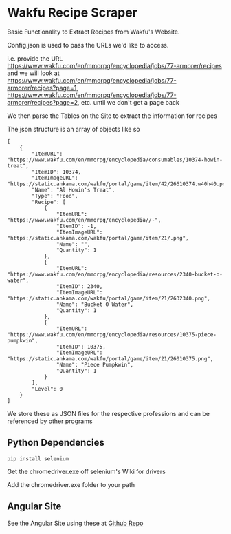 # Wakfu Recipe Scraper

Basic Functionality to Extract Recipes from Wakfu's Website.

Config.json is used to pass the URLs we'd like to access.

i.e. provide the URL  https://www.wakfu.com/en/mmorpg/encyclopedia/jobs/77-armorer/recipes and we will look at https://www.wakfu.com/en/mmorpg/encyclopedia/jobs/77-armorer/recipes?page=1, https://www.wakfu.com/en/mmorpg/encyclopedia/jobs/77-armorer/recipes?page=2, etc. until we don't get a page back

We then parse the Tables on the Site to extract the information for recipes

The json structure is an array of objects like so
```
[
    {
        "ItemURL": "https://www.wakfu.com/en/mmorpg/encyclopedia/consumables/10374-howin-treat",
        "ItemID": 10374,
        "ItemImageURL": "https://static.ankama.com/wakfu/portal/game/item/42/26610374.w40h40.png",
        "Name": "Al Howin's Treat",
        "Type": "Food",
        "Recipe": [
            {
                "ItemURL": "https://www.wakfu.com/en/mmorpg/encyclopedia//-",
                "ItemID": -1,
                "ItemImageURL": "https://static.ankama.com/wakfu/portal/game/item/21/.png",
                "Name": "",
                "Quantity": 1
            },
            {
                "ItemURL": "https://www.wakfu.com/en/mmorpg/encyclopedia/resources/2340-bucket-o-water",
                "ItemID": 2340,
                "ItemImageURL": "https://static.ankama.com/wakfu/portal/game/item/21/2632340.png",
                "Name": "Bucket O Water",
                "Quantity": 1
            },
            {
                "ItemURL": "https://www.wakfu.com/en/mmorpg/encyclopedia/resources/10375-piece-pumpkwin",
                "ItemID": 10375,
                "ItemImageURL": "https://static.ankama.com/wakfu/portal/game/item/21/26010375.png",
                "Name": "Piece Pumpkwin",
                "Quantity": 1
            }
        ],
        "Level": 0
    }
]
```
We store these as JSON files for the respective professions and can be referenced by other programs

## Python Dependencies
```
pip install selenium
```
Get the chromedriver.exe off selenium's Wiki for drivers

Add the chromedriver.exe folder to your path

## Angular Site
See the Angular Site using these at [Github Repo](https://github.com/noredlace/wakfu-recipe-calculator)
